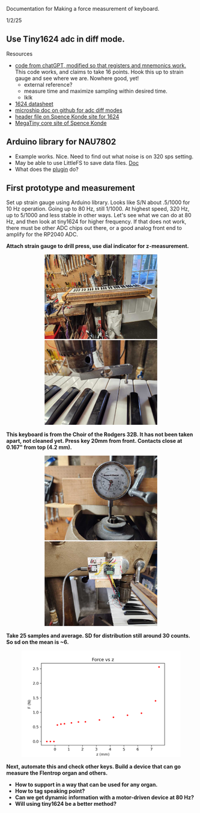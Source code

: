 Documentation for Making a force measurement of keyboard.

1/2/25

## Use Tiny1624 adc in diff mode.

Resources

* [code from chatGPT, modified so that registers and mnemonics work.](./code/diff_adc01)  This code works, and claims to take 16 points.  Hook this up to strain gauge and see where we are.  Nowhere good, yet!
	* external reference?
	* measure time and maximize sampling within desired time.
	* lklk  
* [1624 datasheet](https://ww1.microchip.com/downloads/en/DeviceDoc/ATtiny1624-26-27-DataSheet-DS40002234A.pdf)
* [microship doc on github for adc diff modes](https://github.com/microchip-pic-avr-examples/attiny1627-how-to-use-the-12-bit-differential-adc-with-pga?tab=readme-ov-file)
* [header file on Spence Konde site for 1624](https://github.com/SpenceKonde/megaTinyCore/blob/4d0d75660ccfa72de79c9c4f15a8cd17c9f0ed16/megaavr/extras/ioheaders/iotn1624.h)
* [MegaTiny core site of Spence Konde](https://github.com/SpenceKonde/megaTinyCore/blob/master/megaavr/extras/ATtiny_x24.gif)

## Arduino library for NAU7802

* Example works.  Nice.  Need to find out what noise is on 320 sps setting.
* May be able to use LittleFS to save data files.  [Doc](https://arduino-pico.readthedocs.io/en/latest/fs.html)
* What does the [plugin](https://github.com/earlephilhower/arduino-pico-littlefs-plugin/blob/master/README.md) do?


##  First prototype and measurement

Set up strain gauge using Arduino library.  Looks like S/N about .5/1000 for 10 Hz operation.  Going up to 80 Hz, still 1/1000.  At highest speed, 320 Hz, up to 5/1000 and less stable in other ways.  Let's see what we can do at 80 Hz, and then look at tiny1624 for higher frequency.  If that does not work, there must be other ADC chips out there, or a good analog front end to amplify for the RP2040 ADC.
<b/>

Attach strain gauge to drill press, use dial indicator for z-measurement.


<p align="center">
	<img src="./images/setup_drillpress.jpg" width="300" alt="nothing yet"/>
	<img src="./images/probe.jpg" width="300" alt="nothing yet"/
</p>

This keyboard is from the Choir of the Rodgers 32B.  It has not been taken apart, not cleaned yet. Press key 20mm from front. Contacts close at 0.167" from top (4.2 mm). 

<p align="center">
  <img src="./images/dial.jpg" width="300" alt="nothing yet"/>
  <img src="./images/drillpress.jpg" width="300" alt="nothing yet"/>
</p>

Take 25 samples and average.  SD for distribution still around 30 counts.  So sd on the mean is ~6.    

<figure>
  <img src="./images/COS_choir_e3.png" width="700" alt="nothing yet"/>
 </figure>

Next, automate this and check other keys.  Build a device that can go measure the Flentrop organ and others.

* How to support in a way that can be used for any organ.
* How to tag speaking point?
* Can we get dynamic information with a motor-driven device at 80 Hz?  
* Will using tiny1624 be a better method?

